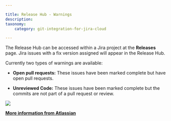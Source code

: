```yaml
---

title: Release Hub - Warnings 
description:
taxonomy:
    category: git-integration-for-jira-cloud

---
```


The Release Hub can be accessed within a Jira project at the **Releases** page. Jira issues with a fix version assigned will appear in the Release Hub.

Currently two types of warnings are available:

*   **Open pull requests:** These issues have been marked complete but have open pull requests.

*   **Unreviewed Code:** These issues have been marked complete but the commits are not part of a pull request or review.


![](https://bigbrassband.atlassian.net/wiki/download/attachments/1941373081/Annotation%2520on%25202019-5-6.png%3Fversion=1&modificationDate=1561217695581&cacheVersion=1&api=v2?version=1&modificationDate=1631349265120&cacheVersion=1&api=v2)

[**More information from Atlassian**](https://confluence.atlassian.com/jirasoftwarecloud/using-the-release-page-to-check-the-progress-of-a-version-764478141.html)